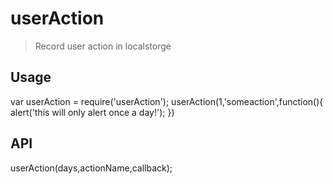 userAction
============
> Record user action in localstorge

## Usage

var userAction = require('userAction');
userAction(1,'someaction',function(){
    alert('this will only alert once a day!');
})

## API

userAction(days,actionName,callback);
